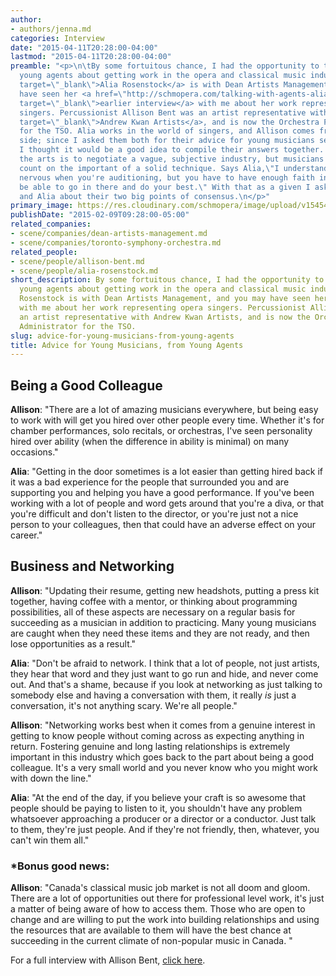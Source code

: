 ```yaml
---
author:
- authors/jenna.md
categories: Interview
date: "2015-04-11T20:28:00-04:00"
lastmod: "2015-04-11T20:28:00-04:00"
preamble: "<p>\n\tBy some fortuitous chance, I had the opportunity to talk with two
  young agents about getting work in the opera and classical music industry. <a href=\"https://www.linkedin.com/profile/view?id=58667232\"
  target=\"_blank\">Alia Rosenstock</a> is with Dean Artists Management, and you may
  have seen her <a href=\"http://schmopera.com/talking-with-agents-alia-rosenstock/\"
  target=\"_blank\">earlier interview</a> with me about her work representing opera
  singers. Percussionist Allison Bent was an artist representative with <a href=\"http://www.andrewkwanartists.com/About_Us/about_us.html\"
  target=\"_blank\">Andrew Kwan Artists</a>, and is now the Orchestra Personnel Administrator
  for the TSO. Alia works in the world of singers, and Allison comes from the instrumental
  side; since I asked them both for their advice for young musicians seeking work,
  I thought it would be a good idea to compile their answers together. To work in
  the arts is to negotiate a vague, subjective industry, but musicians can always
  count on the important of a solid technique. Says Alia,\"I understand that you get
  nervous when you're auditioning, but you have to have enough faith in your technique…to
  be able to go in there and do your best.\" With that as a given I asked Allison
  and Alia about their two big points of consensus.\n</p>"
primary_image: https://res.cloudinary.com/schmopera/image/upload/v1545409169/media/webhook-uploads/1428798350726/AliaAllison.jpg.jpg
publishDate: "2015-02-09T09:28:00-05:00"
related_companies:
- scene/companies/dean-artists-management.md
- scene/companies/toronto-symphony-orchestra.md
related_people:
- scene/people/allison-bent.md
- scene/people/alia-rosenstock.md
short_description: By some fortuitous chance, I had the opportunity to talk with two
  young agents about getting work in the opera and classical music industry. Alia
  Rosenstock is with Dean Artists Management, and you may have seen her earlier interview
  with me about her work representing opera singers. Percussionist Allison Bent was
  an artist representative with Andrew Kwan Artists, and is now the Orchestra Personnel
  Administrator for the TSO.
slug: advice-for-young-musicians-from-young-agents
title: Advice for Young Musicians, from Young Agents
---
```


<h2>Being a Good Colleague</h2>
<p>
	<strong>Allison</strong>: "There are a lot of amazing musicians everywhere, but being easy to work with will get you hired over other people every time. Whether it's for chamber performances, solo recitals, or orchestras, I've seen personality hired over ability (when the difference in ability is minimal) on many occasions."
</p>
<p>
	<strong>Alia</strong>: "Getting in the door sometimes is a lot easier than getting hired back if it was a bad experience for the people that surrounded you and are supporting you and helping you have a good performance. If you've been working with a lot of people and word gets around that you're a diva, or that you're difficult and don't listen to the director, or you're just not a nice person to your colleagues, then that could have an adverse effect on your career."
</p>
<h2>Business and Networking</h2>
<p>
	<strong>Allison</strong>: "Updating their resume, getting new headshots, putting a press kit together, having coffee with a mentor, or thinking about programming possibilities, all of these aspects are necessary on a regular basis for succeeding as a musician in addition to practicing. Many young musicians are caught when they need these items and they are not ready, and then lose opportunities as a result."
</p>
<p>
	<strong>Alia</strong>: "Don't be afraid to network. I think that a lot of people, not just artists, they hear that word and they just want to go run and hide, and never come out. And that's a shame, because if you look at networking as just talking to somebody else and having a conversation with them, it really <em>is</em> just a conversation, it's not anything scary. We're all people."
</p>
<p>
	<strong>Allison</strong>: "Networking works best when it comes from a genuine interest in getting to know people without coming across as expecting anything in return. Fostering genuine and long lasting relationships is extremely important in this industry which goes back to the part about being a good colleague. It's a very small world and you never know who you might work with down the line."
</p>
<p>
	<strong>Alia</strong>: "At the end of the day, if you believe your craft is so awesome that people should be paying to listen to it, you shouldn't have any problem whatsoever approaching a producer or a director or a conductor. Just talk to them, they're just people. And if they're not friendly, then, whatever, you can't win them all."
</p>
<h3>*Bonus good news:</h3>
<p>
	<strong>Allison</strong>: "Canada's classical music job market is not all doom and gloom. There are a lot of opportunities out there for professional level work, it's just a matter of being aware of how to access them. Those who are open to change and are willing to put the work into building relationships and using the resources that are available to them will have the best chance at succeeding in the current climate of non-popular music in Canada. "
</p>
<p>
	For a full interview with Allison Bent, <a href="http://schmopera.com/allison-bent-advice-for-young-musicians/" target="_blank">click here</a>.
</p>
